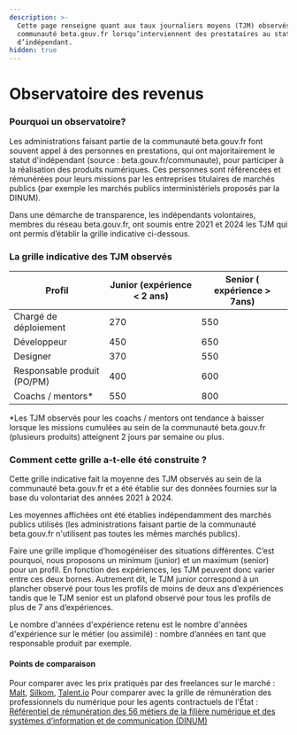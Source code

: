 ```yaml
---
description: >-
  Cette page renseigne quant aux taux journaliers moyens (TJM) observés dans la
  communauté beta.gouv.fr lorsqu’interviennent des prestataires au statut
  d’indépendant.
hidden: true
---
```


# Observatoire des revenus

### Pourquoi un observatoire?

Les administrations faisant partie de la communauté beta.gouv.fr font souvent appel à des personnes en prestations, qui ont majoritairement le statut d'indépendant (source : beta.gouv.fr/communaute), pour participer à la réalisation des produits numériques. Ces personnes sont référencées et rémunérées pour leurs missions par les entreprises titulaires de marchés publics (par exemple les marchés publics interministériels proposés par la DINUM).

Dans une démarche de transparence, les indépendants volontaires, membres du réseau beta.gouv.fr, ont soumis entre 2021 et 2024 les TJM qui ont permis d’établir la grille indicative ci-dessous.

### La grille indicative des TJM observés

| Profil                      | Junior (expérience < 2 ans) | Senior ( expérience > 7ans) |
| --------------------------- | --------------------------- | --------------------------- |
| Chargé de déploiement       | 270                         | 550                         |
| Développeur                 | 450                         | 650                         |
| Designer                    | 370                         | 550                         |
| Responsable produit (PO/PM) | 400                         | 600                         |
| Coachs / mentors\*          | 550                         | 800                         |

\*Les TJM observés pour les coachs / mentors ont tendance à baisser lorsque les missions cumulées au sein de la communauté beta.gouv.fr (plusieurs produits) atteignent 2 jours par semaine ou plus.

### Comment cette grille a-t-elle été construite ?

Cette grille indicative fait la moyenne des TJM observés au sein de la communauté beta.gouv.fr et a été établie sur des données fournies sur la base du volontariat des années 2021 à 2024.

Les moyennes affichées ont été établies indépendamment des marchés publics utilisés (les administrations faisant partie de la communauté beta.gouv.fr n'utilisent pas toutes les mêmes marchés publics).

Faire une grille implique d’homogénéiser des situations différentes. C’est pourquoi, nous proposons un minimum (junior) et un maximum (senior) pour un profil. En fonction des expériences, les TJM peuvent donc varier entre ces deux bornes. Autrement dit, le TJM junior correspond à un plancher observé pour tous les profils de moins de deux ans d’expériences tandis que le TJM senior est un plafond observé pour tous les profils de plus de 7 ans d’expériences.

Le nombre d'années d'expérience retenu est le nombre d'années d'expérience sur le métier (ou assimilé) : nombre d’années en tant que responsable produit par exemple.

#### Points de comparaison

Pour comparer avec les prix pratiqués par des freelances sur le marché : [Malt](https://www.malt.fr/t/barometre-tarifs), [Silkom](https://www.silkhom.com/barometre-des-tjm-informatique-electronique-digital/), [Talent.io](https://join.talent.io/tech-salary-report-fr) Pour comparer avec la grille de rémunération des professionnels du numérique pour les agents contractuels de l'État : [Référentiel de rémunération des 56 métiers de la filière numérique et des systèmes d’information et de communication (DINUM)](https://www.numerique.gouv.fr/publications/referentiel-de-remuneration-des-55-metiers-de-la-filiere-numerique/)
